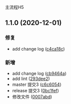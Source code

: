主流程H5
## 1.1.0 (2020-12-01)


### 修复

* add change log ([c4ca18c](https://github.com/ciciZhangchenchen/standard-version-test/commit/c4ca18c8b6cb1237b2a6cf20c5de179b58fbdba6))


### 新增

* add change log ([cb9464a](https://github.com/ciciZhangchenchen/standard-version-test/commit/cb9464a5ed9dc5221e90dd45f13c5a7e95154658))
* add lint ([293dee2](https://github.com/ciciZhangchenchen/standard-version-test/commit/293dee265b722823023c93f7b869f9b96d47de81))
* master 提交3 ([c6c6054](https://github.com/ciciZhangchenchen/standard-version-test/commit/c6c6054cfce711af36babde24386b8dfe1611827))
* release 提交3 ([0bc1fef](https://github.com/ciciZhangchenchen/standard-version-test/commit/0bc1fef87f977fb6d59e4b86248b46472f329af4))
* 修改文件 ([0007abd](https://github.com/ciciZhangchenchen/standard-version-test/commit/0007abdf433329af0967cccbeee638d285ebe245))
